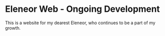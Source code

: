 # Eleneor Web - Ongoing Development
This is a website for my dearest Eleneor, who continues to be a part of my growth.
